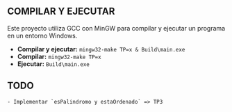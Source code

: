 ## COMPILAR Y EJECUTAR

Este proyecto utiliza GCC con MinGW para compilar y ejecutar un programa en un entorno Windows.

- **Compilar y ejecutar:** `mingw32-make TP=x & Build\main.exe`
- **Compilar:** `mingw32-make TP=x`
- **Ejecutar:** `Build\main.exe`

## TODO

    - Implementar `esPalindromo y estaOrdenado` => TP3